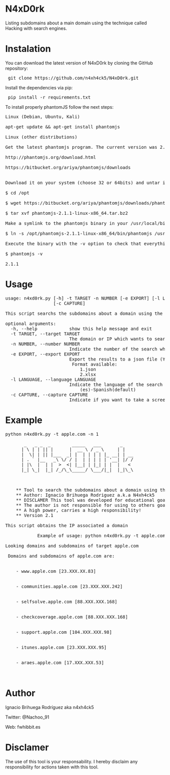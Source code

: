 # N4xD0rk

Listing subdomains about a main domain using the technique called Hacking with search engines.

# Instalation

You can download the latest version of N4xD0rk by cloning the GitHub repository:

<pre> git clone https://github.com/n4xh4ck5/N4xD0rk.git</pre>

Install the dependencies via pip:

<pre> pip install -r requirements.txt </pre>

To install properly phantomJS follow the next steps:

<pre>
Linux (Debian, Ubuntu, Kali)

apt-get update && apt-get install phantomjs

Linux (other distributions)

Get the latest phantomjs program. The current version was 2.1.1 at the time of writing this tutorial.

http://phantomjs.org/download.html

https://bitbucket.org/ariya/phantomjs/downloads


Download it on your system (choose 32 or 64bits) and untar it wherever you want, let's say /opt

$ cd /opt

$ wget https://bitbucket.org/ariya/phantomjs/downloads/phantomjs-2.1.1-linux-x86_64.tar.bz2

$ tar xvf phantomjs-2.1.1-linux-x86_64.tar.bz2

Make a symlink to the phantomjs binary in your /usr/local/bin directory

$ ln -s /opt/phantomjs-2.1.1-linux-x86_64/bin/phantomjs /usr/local/bin/phantomjs

Execute the binary with the -v option to check that everything works

$ phantomjs -v

2.1.1</pre>

# Usage

<pre>usage: n4xd0rk.py [-h] -t TARGET -n NUMBER [-e EXPORT] [-l LANGUAGE]
                  [-c CAPTURE]

This script searchs the subdomains about a domain using the results indexed of Google and Bing search.

optional arguments:
  -h, --help            show this help message and exit
  -t TARGET, --target TARGET
                        The domain or IP which wants to search.
  -n NUMBER, --number NUMBER
                        Indicate the number of the search which you want to do.
  -e EXPORT, --export EXPORT
                        Export the results to a json file (Y/N)
                         Format available:
                        	1.json
                        	2.xlsx
  -l LANGUAGE, --language LANGUAGE
                        Indicate the language of the search
                        	(es)-Spanish(default)
  -c CAPTURE, --capture CAPTURE
                        Indicate if you want to take a screenshot of each web (y/n)
</pre>

# Example
<pre>
python n4xd0rk.py -t apple.com -n 1

	   _   _ _  _        _____   ___       _ 
	  | \ | | || |      |  __ \ / _ \     | |
	  |  \| | || |___  _| |  | | | | |_ __| | __
	  | . ` |__   _\ \/ / |  | | | | | '__| |/ /
	  | |\  |  | |  >  <| |__| | |_| | |  |   < 
	  |_| \_|  |_| /_/\_\_____/ \___/|_|  |_|\_\  



	** Tool to search the subdomains about a domain using the results indexed of Google and Bing search
    ** Author: Ignacio Brihuega Rodriguez a.k.a N4xh4ck5
    ** DISCLAMER This tool was developed for educational goals. 
    ** The author is not responsible for using to others goals.
    ** A high power, carries a high responsibility!
    ** Version 2.1
 
This script obtains the IP associated a domain

 			Example of usage: python n4xd0rk.py -t apple.com -n 5 

Looking domains and subdomains of target apple.com

 Domains and subdomains of apple.com are:


	- www.apple.com [23.XXX.XX.83]


	- communities.apple.com [23.XXX.XXX.242]


	- selfsolve.apple.com [88.XXX.XXX.168]


	- checkcoverage.apple.com [88.XXX.XXX.168]


	- support.apple.com [104.XXX.XXX.98]


	- itunes.apple.com [23.XXX.XXX.95]


	- araes.apple.com [17.XXX.XXX.53]
  
  </pre>

# Author

Ignacio Brihuega Rodríguez aka n4xh4ck5

Twitter:  @Nachoo_91

Web: fwhibbit.es

# Disclamer

The use of this tool is your responsability. I hereby disclaim any responsibility for actions taken with this tool.
